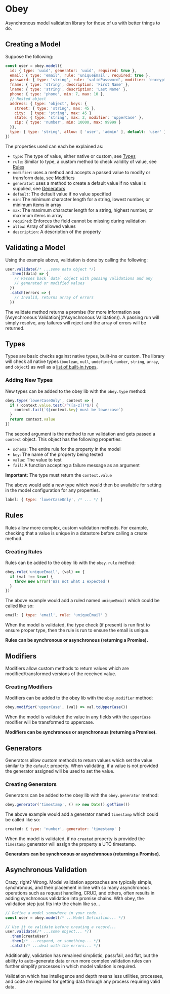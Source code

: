 # Obey

Asynchronous model validation library for those of us with better things to do.

## Creating a Model

Suppose the following:

```javascript
const user = obey.model({
  id: { type: 'uuid', generator: 'uuid', required: true },
  email: { type: 'email', rule: 'uniqueEmail', required: true },
  password: { type: 'string', rule: 'validPassword', modifier: 'encryptPassword', required: true }
  fname: { type: 'string', description: 'First Name' },
  lname: { type: 'string', description: 'Last Name' },
  phone: { type: 'phone', min: 7, max: 10 },
  // Nested object
  address: { type: 'object', keys: {
    street: { type: 'string', max: 45 },
    city:  { type: 'string', max: 45 }
    state: { type: 'string', max: 2, modifier: 'upperCase' },
    zip: { type: 'number', min: 10000, max: 99999 }
  }},
  type: { type: 'string', allow: [ 'user', 'admin' ], default: 'user' }
})
```

The properties used can each be explained as:

* `type`: The type of value, either native or custom, see [Types](#types)
* `rule`: Similar to type, a custom method to check validity of value, see [Rules](#rules)
* `modifier`: uses a method and accepts a passed value to modify or transform data, see [Modifiers](#modifiers)
* `generator`: uses a method to create a default value if no value is supplied, see [Generators](#generators)
* `default`: The default value if no value specified
* `min`: The minimum character length for a string, lowest number, or minimum items in array
* `max`: The maximum character length for a string, highest number, or maximum items in array
* `required`: Enforces the field cannot be missing during validation
* `allow`: Array of allowed values
* `description`: A description of the property

## Validating a Model

Using the example above, validation is done by calling the following:

```javascript
user.validate(/* ...some data object */)
  .then((data) => {
    // Passes back `data` object with passing validations and any
    // generated or modified values
  })
  .catch(errors => {
    // Invalid, returns array of errors
  })
```

The validate method returns a promise (for more information see [Asynchronous Validation](#Asynchronous Validation)). A passing run will simply resolve, any failures will reject and the array of errors will be returned.

## Types

Types are basic checks against native types, built-ins or custom. The library will check all native types (`boolean`, `null`, `undefined`, `number`, `string`, `array`, and `object`) as well as a [list of built-in types](/src/types).

### Adding New Types

New types can be added to the obey lib with the `obey.type` method:

```javascript
obey.type('lowerCaseOnly', context => {
  if (!context.value.test(/^([a-z])*$/) {
    context.fail(`${context.key} must be lowercase`)
  }
  return context.value
})
```

The second argument is the method to run validation and gets passed a `context` object. This object has the following properties:

* `schema`: The entire rule for the property in the model
* `key`: The name of the property being tested
* `value`: The value to test
* `fail`: A function accepting a failure message as an argument

**Important:** The type must return the `context.value`

The above would add a new type which would then be available for setting in the model configuration for any properties.

```javascript
label: { type: 'lowerCaseOnly', /* ... */ }
```

## Rules

Rules allow more complex, custom validation methods. For example, checking that a value is unique in a datastore before calling a create method.

### Creating Rules

Rules can be added to the obey lib with the `obey.rule` method:

```javascript
obey.rule('uniqueEmail', (val) => {
  if (val !== true) {
    throw new Error('Was not what I expected')
  }
})
```

The above example would add a ruled named `uniqueEmail` which could be called like so:

```javascript
email: { type: 'email', rule: 'uniqueEmail' }
```

When the model is validated, the type check (if present) is run first to ensure proper type, then the rule is run to ensure the email is unique.

**Rules can be synchronous or asynchronous (returning a Promise).**

## Modifiers

Modifiers allow custom methods to return values which are modified/transformed versions of the received value.

### Creating Modifiers

Modifiers can be added to the obey lib with the `obey.modifier` method:

```javascript
obey.modifier('upperCase', (val) => val.toUpperCase())
```

When the model is validated the value in any fields with the `upperCase` modifier will be transformed to uppercase.

**Modifiers can be synchronous or asynchronous (returning a Promise).**

## Generators

Generators allow custom methods to return values which set the value similar to the `default` property. When validating, if a value is not provided the generator assigned will be used to set the value.

### Creating Generators

Generators can be added to the obey lib with the `obey.generator` method:

```javascript
obey.generator('timestamp', () => new Date().getTime())
```

The above example would add a generator named `timestamp` which could be called like so:

```javascript
created: { type: 'number', generator: 'timestamp' }
```

When the model is validated, if no `created` property is provided the `timestamp` generator will assign the property a UTC timestamp.

**Generators can be synchronous or asynchronous (returning a Promise).**

## Asynchronous Validation

Crazy, right? Wrong. Model validation approaches are typically simple, synchronous, and their placement in line with so many asynchronous operations such as request handling, CRUD, and others, often results in adding synchronous validation into promise chains. With obey, the validation step just fits into the chain like so...

```javascript
// Define a model somewhere in your code...
const user = obey.model(/* ...Model Definition... */)

// Use it to validate before creating a record...
user.validate(/* ...some object... */)
  .then(createUser)
  .then(/* ...respond, or something... */)
  .catch(/* ...deal with the errors... */)
```

Additionally, validation has remained simplistic, pass/fail, and flat, but the ability to auto-generate data or run more complex validation rules can further simplify processes in which model valiation is required.

Validation which has intellegence and depth means less utilities, processes, and code are required for getting data through any process requiring valid data.

